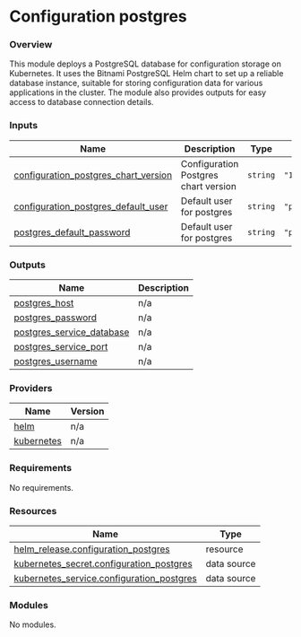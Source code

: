 # Configuration postgres 

### Overview

This module deploys a PostgreSQL database for configuration storage on Kubernetes. It uses the Bitnami PostgreSQL Helm chart to set up a reliable database instance, suitable for storing configuration data for various applications in the cluster. The module also provides outputs for easy access to database connection details.

### Inputs

| Name | Description | Type | Default | Required |
|------|-------------|------|---------|:--------:|
| <a name="input_configuration_postgres_chart_version"></a> [configuration\_postgres\_chart\_version](#input\_configuration\_postgres\_chart\_version) | Configuration Postgres chart version | `string` | `"15.2.5"` | no |
| <a name="input_configuration_postgres_default_user"></a> [configuration\_postgres\_default\_user](#input\_configuration\_postgres\_default\_user) | Default user for postgres | `string` | `"postgres"` | no |
| <a name="input_postgres_default_password"></a> [postgres\_default\_password](#input\_postgres\_default\_password) | Default user for postgres | `string` | `"postgres"` | no |

### Outputs

| Name | Description |
|------|-------------|
| <a name="output_postgres_host"></a> [postgres\_host](#output\_postgres\_host) | n/a |
| <a name="output_postgres_password"></a> [postgres\_password](#output\_postgres\_password) | n/a |
| <a name="output_postgres_service_database"></a> [postgres\_service\_database](#output\_postgres\_service\_database) | n/a |
| <a name="output_postgres_service_port"></a> [postgres\_service\_port](#output\_postgres\_service\_port) | n/a |
| <a name="output_postgres_username"></a> [postgres\_username](#output\_postgres\_username) | n/a |

### Providers

| Name | Version |
|------|---------|
| <a name="provider_helm"></a> [helm](#provider\_helm) | n/a |
| <a name="provider_kubernetes"></a> [kubernetes](#provider\_kubernetes) | n/a |

### Requirements

No requirements.

### Resources

| Name | Type |
|------|------|
| [helm_release.configuration_postgres](https://registry.terraform.io/providers/hashicorp/helm/latest/docs/resources/release) | resource |
| [kubernetes_secret.configuration_postgres](https://registry.terraform.io/providers/hashicorp/kubernetes/latest/docs/data-sources/secret) | data source |
| [kubernetes_service.configuration_postgres](https://registry.terraform.io/providers/hashicorp/kubernetes/latest/docs/data-sources/service) | data source |

### Modules

No modules.
